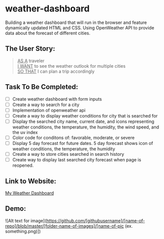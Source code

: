 # weather-dashboard
 Building a weather dashboard that will run in the browser and feature dynamically updated HTML and CSS. Using OpenWeather API to provide data about the forecast of different cities.
  
## The User Story:
> <ins>AS A</ins> traveler\
> <ins>I WANT</ins> to see the weather outlook for multiple cities\
> <ins>SO THAT</ins> I can plan a trip accordingly

## Task To Be Completed:
- [ ] Create weather dashboard with form inputs
- [ ] Create a way to search for a city
- [ ] Implementation of openweather api
- [ ] Create a way to display weather conditions for city that is searched for
- [ ] Display the searched city name, current date, and icons representing weather conditions, the temperature, the humidity, the wind speed, and the uv index
- [ ] Color code for conditons of: favorable, moderate, or severe
- [ ] Display 5 day forecast for future dates. 5 day forecast shows icon of weather conditions, the temperature, the humidity
- [ ] Create a way to store cities searched in search history
- [ ] Create way to display last searched city forecast when page is reopened.

## Link to Website:
[My Weather Dashboard](https://collinlanie12.github.io/weather-dashboard/)

## Demo:
![Alt text for image](https://github.com/[githubusername]/[name-of-repo]/blob/master/[folder-name-of-images]/[name-of-pic (ex. something.png)])
